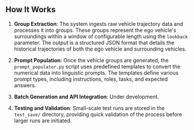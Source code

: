 ## How It Works

1. **Group Extraction**:
  The system ingests raw vehicle trajectory data and processes it into groups. These groups represent the ego vehicle's surroundings within a window of configurable length using the `lookback` parameter. The output is a structured JSON format that details the historical trajectories of both the ego vehicle and surrounding vehicles.

2. **Prompt Population**:
  Once the vehicle groups are generated, the `prompt_populator.py` script uses predefined templates to convert the numerical data into linguistic prompts. The templates define various prompt types, including instructions, roles, tasks, and expected answers.

3. **Batch Generation and API Integration**:
  Under development.

4. **Testing and Validation**:
  Small-scale test runs are stored in the `test_save/` directory, providing quick validation of the process before larger runs are initiated.